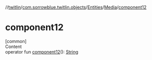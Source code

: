 //[twitlin](../../../index.md)/[com.sorrowblue.twitlin.objects](../../index.md)/[Entities](../index.md)/[Media](index.md)/[component12](component12.md)



# component12  
[common]  
Content  
operator fun [component12](component12.md)(): [String](https://kotlinlang.org/api/latest/jvm/stdlib/kotlin/-string/index.html)  



